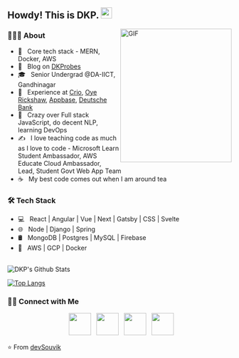<h2> Howdy! This is DKP. <img src="https://github.com/souvikguria98/souvikguria98/blob/master/Hi.gif" width="25"></h2>
<img align="right" alt="GIF" src="https://i.ibb.co/N2R4TM0/dkp-photo.jpg" width="250" height="300"/>

<h3> 👨🏻‍💻 About </h3>

- 🔭 &nbsp; Core tech stack - MERN, Docker, AWS
- 🤔 &nbsp; Blog on [DKProbes](https://dkprobes.tech)
- 🎓 &nbsp; Senior Undergrad @DA-IICT, Gandhinagar
- 💼 &nbsp; Experience at [Crio](https://crio.do), [Oye Rickshaw](https://oyerickshaw.com), [Appbase](https://appbase.io), [Deutsche Bank](https://db.com)
- 🌱 &nbsp; Crazy over Full stack JavaScript, do decent NLP, learning DevOps
- ✍️ &nbsp; I love teaching code as much as I love to code - Microsoft Learn Student Ambassador, AWS Educate Cloud Ambassador, Lead, Student Govt Web App Team
- ☕ &nbsp; My best code comes out when I am around tea

<h3>🛠 Tech Stack</h3>

- 💻 &nbsp; React | Angular | Vue | Next | Gatsby | CSS | Svelte
- 🌐 &nbsp; Node | Django | Spring
- 🛢 &nbsp; MongoDB | Postgres | MySQL | Firebase
- 🔧 &nbsp; AWS | GCP | Docker

<br>

<img align="center" src="https://github-readme-stats.vercel.app/api?username=dkp1903&include_all_commits=true&count_private=true&show_icons=true&line_height=20&title_color=7A7ADB&icon_color=2234AE&text_color=D3D3D3&bg_color=0,000000,130F40" alt="DKP's Github Stats">

</br>

[![Top Langs](https://github-readme-stats.vercel.app/api/top-langs/?username=dkp1903&layout=compact&text_color=daf7dc&bg_color=151515)](https://github.com/devSouvik/github-readme-stats)


<h3> 🤝🏻 Connect with Me </h3>

<p align="center">
&nbsp; <a href="https://twitter.com/dkp1903" target="_blank" rel="noopener noreferrer"><img src="https://img.icons8.com/plasticine/100/000000/twitter.png" width="50" /></a>  
&nbsp; <a href="https://www.instagram.com/dkp1903/" target="_blank" rel="noopener noreferrer"><img src="https://img.icons8.com/plasticine/100/000000/instagram-new.png" width="50" /></a>  
&nbsp; <a href="https://www.linkedin.com/in/dkp1903/" target="_blank" rel="noopener noreferrer"><img src="https://img.icons8.com/plasticine/100/000000/linkedin.png" width="50" /></a>
&nbsp; <a href="mailto:dkp.daiict@gmail.com" target="_blank" rel="noopener noreferrer"><img src="https://img.icons8.com/plasticine/100/000000/gmail.png"  width="50" /></a>
</p>

⭐️ From [devSouvik](https://github.com/dkp1903)
